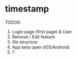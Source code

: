 # timestamp


TODOS:

1. Login page (first page) & User
2. Remove / Edit feature
3. file structure
4. App beta open (iOS/Android)
5. ?
